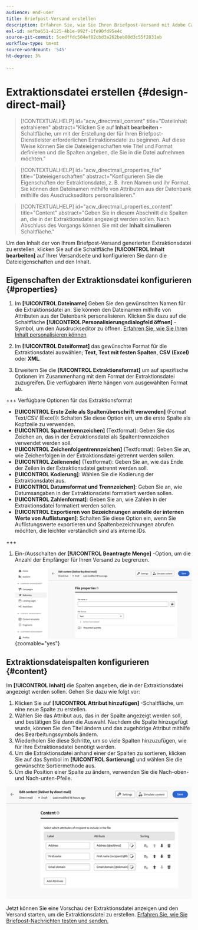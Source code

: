 ```yaml
---
audience: end-user
title: Briefpost-Versand erstellen
description: Erfahren Sie, wie Sie Ihren Briefpost-Versand mit Adobe Campaign Web erstellen
exl-id: aefba651-4125-4b1e-992f-1fe90fd95e4c
source-git-commit: 5cedffdc504ef82cbd3a262beb80d3c55f2831ab
workflow-type: tm+mt
source-wordcount: '545'
ht-degree: 3%

---
```


# Extraktionsdatei erstellen {#design-direct-mail}

>[!CONTEXTUALHELP]
>id="acw_directmail_content"
>title="Dateiinhalt extrahieren"
>abstract="Klicken Sie auf **Inhalt bearbeiten** -Schaltfläche, um mit der Erstellung der für Ihren Briefpost-Dienstleister erforderlichen Extraktionsdatei zu beginnen. Auf diese Weise können Sie die Dateieigenschaften wie Titel und Format definieren und die Spalten angeben, die Sie in die Datei aufnehmen möchten."

>[!CONTEXTUALHELP]
>id="acw_directmail_properties_file"
>title="Dateieigenschaften"
>abstract="Konfigurieren Sie die Eigenschaften der Extraktionsdatei, z. B. ihren Namen und ihr Format. Sie können den Dateinamen mithilfe von Attributen aus der Datenbank mithilfe des Ausdruckseditors personalisieren."

>[!CONTEXTUALHELP]
>id="acw_directmail_properties_content"
>title="Content"
>abstract="Geben Sie in diesem Abschnitt die Spalten an, die in der Extraktionsdatei angezeigt werden sollen. Nach Abschluss des Vorgangs können Sie mit der **Inhalt simulieren** Schaltfläche."

Um den Inhalt der von Ihrem Briefpost-Versand generierten Extraktionsdatei zu erstellen, klicken Sie auf die Schaltfläche **[!UICONTROL Inhalt bearbeiten]** auf Ihrer Versandseite und konfigurieren Sie dann die Dateieigenschaften und den Inhalt.

## Eigenschaften der Extraktionsdatei konfigurieren {#properties}

1. Im **[!UICONTROL Dateiname]** Geben Sie den gewünschten Namen für die Extraktionsdatei an. Sie können den Dateinamen mithilfe von Attributen aus der Datenbank personalisieren. Klicken Sie dazu auf die Schaltfläche **[!UICONTROL Personalisierungsdialogfeld öffnen]** -Symbol, um den Ausdruckseditor zu öffnen. [Erfahren Sie, wie Sie Ihren Inhalt personalisieren können](../personalization/personalize.md)

1. Im **[!UICONTROL Dateiformat]** das gewünschte Format für die Extraktionsdatei auswählen; **Text**, **Text mit festen Spalten**, **CSV (Excel)** oder **XML**.

1. Erweitern Sie die **[!UICONTROL Extraktionsformat]** um auf spezifische Optionen im Zusammenhang mit dem Format der Extraktionsdatei zuzugreifen. Die verfügbaren Werte hängen vom ausgewählten Format ab.

+++ Verfügbare Optionen für das Extraktionsformat

   * **[!UICONTROL Erste Zeile als Spaltenüberschrift verwenden]** (Format Text/CSV (Excel)): Schalten Sie diese Option ein, um die erste Spalte als Kopfzeile zu verwenden.
   * **[!UICONTROL Spaltentrennzeichen]** (Textformat): Geben Sie das Zeichen an, das in der Extraktionsdatei als Spaltentrennzeichen verwendet werden soll.
   * **[!UICONTROL Zeichenfolgentrennzeichen]** (Textformat): Geben Sie an, wie Zeichenfolgen in der Extraktionsdatei getrennt werden sollen.
   * **[!UICONTROL Zeilenende]** (Textformat): Geben Sie an, wie das Ende der Zeilen in der Extraktionsdatei getrennt werden soll.
   * **[!UICONTROL Kodierung]**: Wählen Sie die Kodierung der Extraktionsdatei aus.
   * **[!UICONTROL Datumsformat und Trennzeichen]**: Geben Sie an, wie Datumsangaben in der Extraktionsdatei formatiert werden sollen.
   * **[!UICONTROL Zahlenformat]**: Geben Sie an, wie Zahlen in der Extraktionsdatei formatiert werden sollen.
   * **[!UICONTROL Exportieren von Bezeichnungen anstelle der internen Werte von Auflistungen]**: Schalten Sie diese Option ein, wenn Sie Auflistungswerte exportieren und Spaltenbezeichnungen abrufen möchten, die leichter verständlich sind als interne IDs.

+++

1. Ein-/Ausschalten der **[!UICONTROL Beantragte Menge]** -Option, um die Anzahl der Empfänger für Ihren Versand zu begrenzen.

   ![](assets/dm-content-details.png){zoomable=&quot;yes&quot;}

## Extraktionsdateispalten konfigurieren {#content}

Im **[!UICONTROL Inhalt]** die Spalten angeben, die in der Extraktionsdatei angezeigt werden sollen. Gehen Sie dazu wie folgt vor:

1. Klicken Sie auf **[!UICONTROL Attribut hinzufügen]** -Schaltfläche, um eine neue Spalte zu erstellen.
1. Wählen Sie das Attribut aus, das in der Spalte angezeigt werden soll, und bestätigen Sie dann die Auswahl. Nachdem die Spalte hinzugefügt wurde, können Sie den Titel ändern und das zugehörige Attribut mithilfe des Bearbeitungssymbols ändern.
1. Wiederholen Sie diese Schritte, um so viele Spalten hinzuzufügen, wie für Ihre Extraktionsdatei benötigt werden.
1. Um die Extraktionsdatei anhand einer der Spalten zu sortieren, klicken Sie auf das Symbol im **[!UICONTROL Sortierung]** und wählen Sie die gewünschte Sortiermethode aus.
1. Um die Position einer Spalte zu ändern, verwenden Sie die Nach-oben- und Nach-unten-Pfeile.

![](assets/dm-content-attributes.png)

Jetzt können Sie eine Vorschau der Extraktionsdatei anzeigen und den Versand starten, um die Extraktionsdatei zu erstellen. [Erfahren Sie, wie Sie Briefpost-Nachrichten testen und senden.](send-direct-mail.md)

